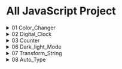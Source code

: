# All JavaScript Project
<details >
<summary>01 Color_Changer</summary>
<br>


https://github.com/user-attachments/assets/fed994fd-5114-4d0a-8586-3241df858b4e
<br>
### Get Source Code
[Open Source Code](https://github.com/KanchanCS/js-project/tree/main/01_colorChanger)
</details>

<details >
<summary>02 Digital_Clock</summary>
<br>
         https://github.com/user-attachments/assets/9027ad8e-0dbc-4127-83e7-08f3abb0106d
    <br>
    
  ### Get Source Code
  [Open Source Code](https://github.com/KanchanCS/js-project/tree/main/07_String_Transform)

</details>

<details >
<summary>03 Counter</summary>
<br>
  
    <br>
    
  ### Get Source Code
  [Open Source Code](https://github.com/KanchanCS/js-project/tree/main/07_String_Transform)

</details>

<details >
<summary>06 Dark_light_Mode</summary>
<br>
https://github.com/user-attachments/assets/db2c3d3d-3813-4b4e-aa33-554214ccf4e2
    <br>
    
  ### Get Source Code
  [Open Source Code](https://github.com/KanchanCS/js-project/tree/main/06_Dark_Light_mode)

</details>
<details >
<summary>07 Transform_String</summary>
<br>
https://github.com/user-attachments/assets/9027ad8e-0dbc-4127-83e7-08f3abb0106d
    
    
  ### Get Source Code
  [Open Source Code](https://github.com/KanchanCS/js-project/tree/main/07_String_Transform)

</details>
<details>
<summary>08 Auto_Type</summary>
<br>
         

https://github.com/user-attachments/assets/c0851699-d2de-4210-aa43-aeb812f45eab


    
    
  ### Get Source Code
  [Open Source Code](https://github.com/KanchanCS/js-project/tree/main/08_Auto_Typing)

</details>







